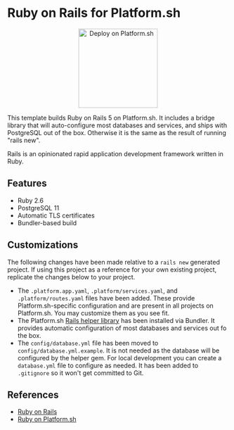 # Ruby on Rails for Platform.sh

<p align="center">
<a href="https://console.platform.sh/projects/create-project?template=https://raw.githubusercontent.com/platformsh/template-builder/master/templates/rails/.platform.template.yaml&utm_content=rails&utm_source=github&utm_medium=button&utm_campaign=deploy_on_platform">
    <img src="https://platform.sh/images/deploy/lg-blue.svg" alt="Deploy on Platform.sh" width="180px" />
</a>
</p>

This template builds Ruby on Rails 5 on Platform.sh.  It includes a bridge library that will auto-configure most databases and services, and ships with PostgreSQL out of the box.  Otherwise it is the same as the result of running "rails new".

Rails is an opinionated rapid application development framework written in Ruby.

## Features

* Ruby 2.6
* PostgreSQL 11
* Automatic TLS certificates
* Bundler-based build

## Customizations

The following changes have been made relative to a `rails new` generated project.  If using this project as a reference for your own existing project, replicate the changes below to your project.

* The `.platform.app.yaml`, `.platform/services.yaml`, and `.platform/routes.yaml` files have been added.  These provide Platform.sh-specific configuration and are present in all projects on Platform.sh.  You may customize them as you see fit.
* The Platform.sh [Rails helper library](https://github.com/platformsh/platformsh-rails-helper) has been installed via Bundler.  It provides automatic configuration of most databases and services out fo the box.
* The `config/database.yml` file has been moved to `config/database.yml.example`.  It is not needed as the database will be configured by the helper gem.  For local development you can create a `database.yml` file to configure as needed.  It has been added to `.gitignore` so it won't get committed to Git.

## References

* [Ruby on Rails](https://rubyonrails.org/)
* [Ruby on Platform.sh](https://docs.platform.sh/languages/ruby.html)
